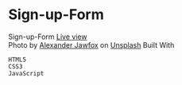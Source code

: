 # Sign-up-Form
Sign-up-Form <a href="https://tushar-alec.github.io/Sign-up-Form/">Live view</a><br>
Photo by <a href="https://unsplash.com/@jawfox_photography?utm_content=creditCopyText&utm_medium=referral&utm_source=unsplash">Alexander Jawfox</a> on <a href="https://unsplash.com/photos/man-in-black-and-green-camouflage-suit-holding-rifle-R_6kw7NUTLY?utm_content=creditCopyText&utm_medium=referral&utm_source=unsplash">Unsplash</a>
Built With

    HTML5
    CSS3
    JavaScript

